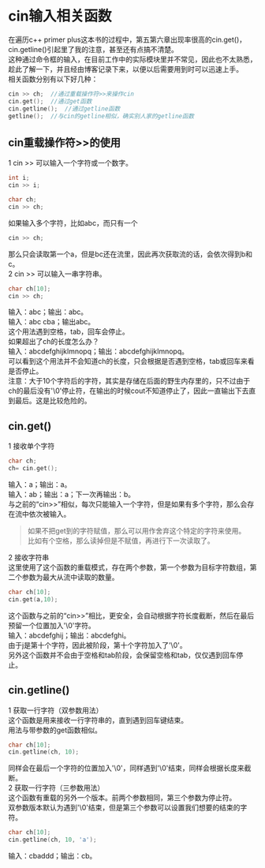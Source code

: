 # cin输入相关函数 
在遍历c++ primer plus这本书的过程中，第五第六章出现率很高的cin.get()，cin.getline()引起里了我的注意，甚至还有点搞不清楚。   
这种通过命令框的输入，在目前工作中的实际模块里并不常见，因此也不太熟悉，趁此了解一下，并且经由博客记录下来，以便以后需要用到时可以迅速上手。   
相关函数分别有以下好几种：  
```c
cin >> ch; 	//通过重载操作符>>来操作cin   
cin.get();	//通过get函数   
cin.getline();	//通过getline函数   
getline();	//与cin的getline相似，确实别人家的getline函数   
```   
## cin重载操作符>>的使用   
1 cin >> 可以输入一个字符或一个数字。   
```c
int i;   
cin >> i;  

char ch;   
cin >> ch;   
```  
如果输入多个字符，比如abc，而只有一个   
```c
cin >> ch;  
```  
那么只会读取第一个a，但是bc还在流里，因此再次获取流的话，会依次得到b和c。  
2 cin >> 可以输入一串字符串。   
```c
char ch[10];     
cin >> ch;   
```    
输入：abc；输出：abc。   
输入：abc cba；输出abc。   
这个用法遇到空格，tab，回车会停止。  
如果超出了ch的长度怎么办？   
输入：abcdefghijklmnopq；输出：abcdefghijklmnopq。   
可以看到这个用法并不会知道ch的长度，只会根据是否遇到空格，tab或回车来看是否停止。   
注意：大于10个字符后的字符，其实是存储在后面的野生内存里的，只不过由于ch的最后没有'\0'停止符，在输出的时候cout不知道停止了，因此一直输出下去直到最后。这是比较危险的。   
## cin.get()   
1 接收单个字符   
```c
char ch;   
ch= cin.get();   
```   
输入：a；输出：a。   
输入：ab；输出：a；下一次再输出：b。  
与之前的“cin>>”相似，每次只能输入一个字符，但是如果有多个字符，那么会存在流中依次被输入。   
> 如果不把get到的字符赋值，那么可以用作舍弃这个特定的字符来使用。  
> 比如有个空格，那么读掉但是不赋值，再进行下一次读取了。  
   
2 接收字符串   
这里使用了这个函数的重载模式，存在两个参数，第一个参数为目标字符数组，第二个参数为最大从流中读取的数量。   
```c
char ch[10];   
cin.get(a,10);   
```   
这个函数与之前的“cin>>”相比，更安全，会自动根据字符长度截断，然后在最后预留一个位置加入'\0'字符。  
输入：abcdefghij；输出：abcdefghi。  
由于j是第十个字符，因此被阶段，第十个字符加入了'\0'。    
另外这个函数并不会由于空格和tab阶段，会保留空格和tab，仅仅遇到回车停止。      
## cin.getline()
1 获取一行字符（双参数用法）       
这个函数是用来接收一行字符串的，直到遇到回车键结束。  
用法与带参数的get函数相似。   
```c
char ch[10];  
cin.getline(ch, 10);   
```   
同样会在最后一个字符的位置加入'\0'，同样遇到'\0'结束，同样会根据长度来截断。   
2 获取一行字符（三参数用法）   
这个函数有重载的另外一个版本。前两个参数相同，第三个参数为停止符。  
双参数版本默认为遇到'\0'结束，但是第三个参数可以设置我们想要的结束的字符。  
```c
char ch[10];   
cin.getline(ch, 10, 'a');   
```   
输入：cbaddd；输出：cb。   
